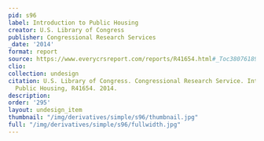 ```yaml
---
pid: s96
label: Introduction to Public Housing
creator: U.S. Library of Congress
publisher: Congressional Research Services
_date: '2014'
format: report
source: https://www.everycrsreport.com/reports/R41654.html#_Toc380761898
clio:
collection: undesign
citation: U.S. Library of Congress. Congressional Research Service. Introduction to
  Public Housing, R41654. 2014.
description:
order: '295'
layout: undesign_item
thumbnail: "/img/derivatives/simple/s96/thumbnail.jpg"
full: "/img/derivatives/simple/s96/fullwidth.jpg"
---
```

